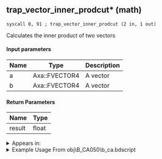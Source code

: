 ## trap_vector_inner_prodcut* (math)

`syscall 0, 91 ; trap_vector_inner_prodcut (2 in, 1 out)`

Calculates the inner product of two vectors

#### Input parameters
| Name | Type | Description
|------|------|------------
| a   | Axa::FVECTOR4   | A vector
| b   | Axa::FVECTOR4   | A vector


#### Return Parameters
| Name | Type
|------|-----
| result   | float   


<details>
	<summary>Appears in:</summary>
| filename | Entity (obj)
|----------|-------------
| obj\B_CA050\b_ca.bdscript       | ((B) Grim Reaper)          
| obj\B_EX140\b_ex.bdscript       | ((B) Xigbar)          
| obj\B_EX140_LV99\b_ex.bdscript       | ((B99) Xigbar (Limit Cut))          
| obj\B_EX170_LAST\b_ex.bdscript       | ((B) Xemnas (Final))          
| obj\B_EX170_LAST_LV99\b_ex.bdscript       | ((B99) Xemnas (Final) (Limit Cut The World of Nothing)?)          
| obj\B_EX390\b_ex.bdscript       | ((B) Hooded Roxas)          
| obj\B_LK120\b_lk.bdscript       | ((B) Groundshaker)          
| obj\F_TT000\f_tt.bdscript       | ((F) Tram (TT))          
| obj\N_CM000_BTL\n_cm.bdscript       | ((N) Marluxia (BTL) (CM))          
| obj\P_CA000\p_ca.bdscript       | ((P) Jack Sparrow)          
| obj\P_CA000_HUMAN\p_ca.bdscript       | ((P) Jack Sparrow (human))          
| obj\P_CA000_HUMAN_LOW\p_ca.bdscript       | ((P) Jack Sparrow (human) (LOW))          
| obj\P_CA000_LOW\p_ca.bdscript       | ((P) Jack Sparrow (LOW))          
| obj\P_EX100_KH1F\limi.bdscript       | ((P) Sora (Limit))          
| obj\P_EX100_NM_KH1F\limi.bdscript       | ((P) Sora (NM) (Limit))          
| obj\P_EX100_TR_KH1F\limi.bdscript       | ((P) Sora (TR) (Limit))          
| obj\P_EX100_WI_KH1F\limi.bdscript       | ((P) Sora (WI) (Limit))          
| obj\P_EX100_XM_KH1F\limi.bdscript       | ((P) Sora (XM) (Limit))          

</details>

<details>
	<summary>Example Usage From obj\B_CA050\b_ca.bdscript</summary>
```plaintext
L331:
 popToSp 4
 popToSp 8
 popToSp 0
 pushFromFSp 0
 pushFromFSp 4
 gosub 16, L613
 memcpyToSp 16, 48
 pushFromPSp 48
 gosub 20, L535
 pushFromFSp 8
 pushFromPWp W48
 gosub 16, L577
 memcpyToSp 16, 48
 pushFromPSp 48
 syscall 1, 217 ; trap_obj_set_pos_trans (2 in, 0 out)
 pushFromPSp 32
 pushImmf 0
 pushImmf 0
 pushImmf 1
 pushImmf 1
 gosub 16, L550
 pushFromFSp 4
 syscall 1, 120 ; trap_target_pos (1 in, 1 out)
 memcpyToSp 16, 48
 pushFromPSp 48
 pushFromPWp W48
 gosub 20, L577
 memcpyToSp 16, 64
 pushFromPSp 64
 syscall 0, 5 ; trap_vector_sub (2 in, 1 out)
 memcpyToSp 16, 80
 pushFromPSp 80
 memcpyToSp 16, 16
 pushFromPSp 16
 pushImm 4
 add 
 pushImmf 0
 memcpy 0
 pushFromPSp 32
 pushFromPSp 16
 syscall 0, 91 ; trap_vector_inner_prodcut (2 in, 1 out)
 pushImmf 0
 subf 
 supzf 
 jz L448
 pushFromFSp 8
 pushFromPSp 32
 pushImmf -1
 syscall 0, 36 ; trap_vector_mul (2 in, 1 out)
 memcpyToSp 16, 48
 pushFromPSp 48
 syscall 1, 79 ; trap_obj_set_dir (2 in, 0 out)
 jmp L454
```
</details>

